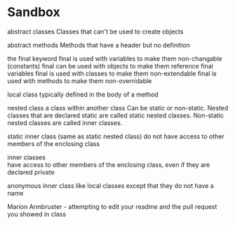 # Sandbox
abstract classes 
Classes that can't be used to create objects

abstract methods
Methods that have a header but no definition

the final keyword
final is used with variables to make them non-changable (constants)
final can be used with objects to make them reference final variables
final is used with classes to make them non-extendable
final is used with methods to make them non-overridable

local class 
typically defined in the body of a method

nested class 
a class within another class
Can be static or non-static.
Nested classes that are declared static are called static nested classes. 
Non-static nested classes are called inner classes.

static inner class (same as static nested class)
do not have access to other members of the enclosing class 

inner classes  
have access to other members of the enclosing class, 
even if they are declared private

anonymous inner class
like local classes except that they do not have a name

Marion Armbruster - attempting to edit your readme and the pull request you showed in class
